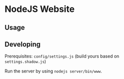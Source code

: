 # NodeJS Website

## Usage

## Developing
Prerequisites:
`config/settings.js` (build yours based on `settings.shadow.js`)

Run the server by using `nodejs server/bin/www`.
